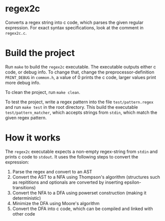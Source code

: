 # regex2c

Converts a regex string into c code, which parses the given regular expression.
For exact syntax specifications, look at the comment in `regex2c.c`.

# Build the project

Run `make` to build the `regex2c` executable. The executable outputs either c code, or debug info.
To change that, change the preprocessor-definition `PRINT_DEBUG` in `common.h`, a value of 0 prints the c code, larger values print more debug info.

To clean the project, run `make clean`.

To test the project, write a regex pattern into the file `test/pattern.regex` and run `make test` in the root directory. This
build the executable `test/pattern_matcher`, which accepts strings from `stdin`, which match the given regex pattern.

# How it works

The `regex2c` executable expects a non-empty regex-string from `stdin` and prints c code to `stdout`. It uses the following steps to convert the expression:

1. Parse the regex and convert to an AST
2. Convert the AST to a NFA using Thompson's algorithm (structures such as repititions and optionals are converted by inserting epsilon-transitions)
3. Convert the NFA to a DFA using powerset construction (making it deterministic)
4. Minimize the DFA using Moore's algorithm
5. Convert the DFA into c code, which can be compiled and linked with other code
